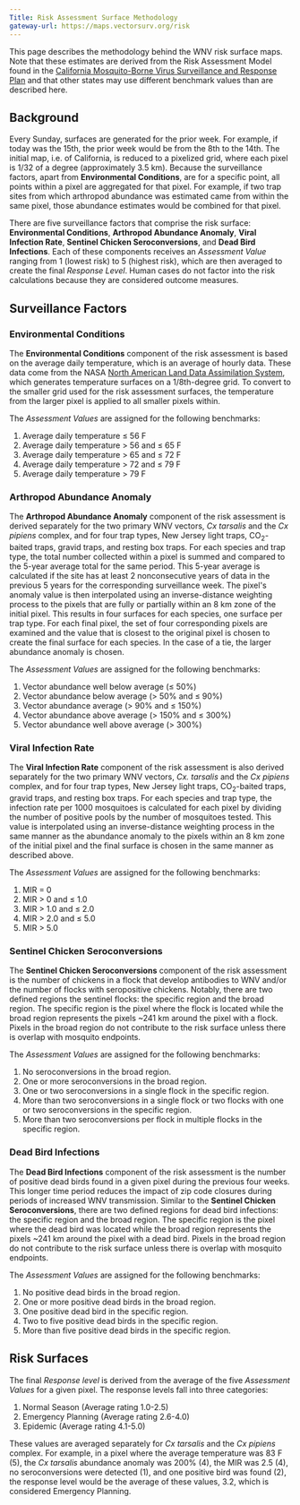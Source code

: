 ```yaml
---
Title: Risk Assessment Surface Methodology
gateway-url: https://maps.vectorsurv.org/risk
---
```


This page describes the methodology behind the WNV risk surface maps. Note that these estimates are derived from the Risk Assessment Model found in the [California Mosquito-Borne Virus Surveillance and Response Plan](http://westnile.ca.gov/resources.php) and that other states may use different benchmark values than are described here.


## Background

Every Sunday, surfaces are generated for the prior week. For example, if today was the 15th, the prior week would be from the 8th to the 14th. The initial map, i.e. of California, is reduced to a pixelized grid, where each pixel is 1/32 of a degree (approximately 3.5 km). Because the surveillance factors, apart from **Environmental Conditions**, are for a specific point, all points within a pixel are aggregated for that pixel. For example, if two trap sites from which arthropod abundance was estimated came from within the same pixel, those abundance estimates would be combined for that pixel.

There are five surveillance factors that comprise the risk surface: **Environmental Conditions**, **Arthropod Abundance Anomaly**, **Viral Infection Rate**, **Sentinel Chicken Seroconversions**, and **Dead Bird Infections**. Each of these components receives an *Assessment Value* ranging from 1 (lowest risk) to 5 (highest risk), which are then averaged to create the final *Response Level*. Human cases do not factor into the risk calculations because they are considered outcome measures.

## Surveillance Factors

### Environmental Conditions

The **Environmental Conditions** component of the risk assessment is based on the average daily temperature, which is an average of hourly data. These data come from the NASA [North American Land Data Assimilation System](https://ldas.gsfc.nasa.gov/nldas), which generates temperature surfaces on a 1/8th-degree grid. To convert to the smaller grid used for the risk assessment surfaces, the temperature from the larger pixel is applied to all smaller pixels within.

The *Assessment Values* are assigned for the following benchmarks:

1. Average daily temperature &le; 56 F
2. Average daily temperature > 56 and &le; 65 F
3. Average daily temperature > 65 and &le; 72 F
4. Average daily temperature > 72 and &le; 79 F
5. Average daily temperature > 79 F

### Arthropod Abundance Anomaly

The **Arthropod Abundance Anomaly** component of the risk assessment is derived separately for the two primary WNV vectors, *Cx tarsalis* and the *Cx pipiens* complex, and for four trap types, New Jersey light traps, CO<sub>2</sub>-baited traps, gravid traps, and resting box traps. For each species and trap type, the total number collected within a pixel is summed and compared to the 5-year average total for the same period. This 5-year average is calculated if the site has at least 2 nonconsecutive years of data in the previous 5 years for the corresponding surveillance week. The pixel's anomaly value is then interpolated using an inverse-distance weighting process to the pixels that are fully or partially within an 8 km zone of the initial pixel. This results in four surfaces for each species, one surface per trap type. For each final pixel, the set of four corresponding pixels are examined and the value that is closest to the original pixel is chosen to create the final surface for each species. In the case of a tie, the larger abundance anomaly is chosen.

The *Assessment Values* are assigned for the following benchmarks:

1. Vector abundance well below average (&le; 50%)
2. Vector abundance below average (> 50% and &le; 90%)
3. Vector abundance average (> 90% and &le; 150%)
4. Vector abundance above average (> 150% and &le; 300%)
5. Vector abundance well above average (> 300%)

### Viral Infection Rate

The **Viral Infection Rate** component of the risk assessment is also derived separately for the two primary WNV vectors, *Cx. tarsalis* and the *Cx pipiens* complex, and for four trap types, New Jersey light traps, CO<sub>2</sub>-baited traps, gravid traps, and resting box traps. For each species and trap type, the infection rate per 1000 mosquitoes is calculated for each pixel by dividing the number of positive pools by the number of mosquitoes tested. This value is interpolated using an inverse-distance weighting process in the same manner as the abundance anomaly to the pixels within an 8 km zone of the initial pixel and the final surface is chosen in the same manner as described above. 

The *Assessment Values* are assigned for the following benchmarks:

1. MIR = 0
2. MIR > 0 and &le; 1.0
3. MIR > 1.0 and &le; 2.0
4. MIR > 2.0 and &le; 5.0
5. MIR > 5.0

### Sentinel Chicken Seroconversions

The **Sentinel Chicken Seroconversions** component of the risk assessment is the number of chickens in a flock that develop antibodies to WNV and/or the number of flocks with seropositive chickens. Notably, there are two defined regions the sentinel flocks: the specific region and the broad region. The specific region is the pixel where the flock is located while the broad region represents the pixels ~241 km around the pixel with a flock. Pixels in the broad region do not contribute to the risk surface unless there is overlap with mosquito endpoints.

The *Assessment Values* are assigned for the following benchmarks:

1. No seroconversions in the broad region.
2. One or more seroconversions in the broad region.
3. One or two seroconversions in a single flock in the specific region.
4. More than two seroconversions in a single flock or two flocks with one or two seroconversions in the specific region.
5. More than two seroconversions per flock in multiple flocks in the specific region.

### Dead Bird Infections

The **Dead Bird Infections** component of the risk assessment is the number of positive dead birds found in a given pixel during the previous four weeks. This longer time period reduces the impact of zip code closures during periods of increased WNV transmission. Similar to the **Sentinel Chicken Seroconversions**, there are two defined regions for dead bird infections: the specific region and the broad region. The specific region is the pixel where the dead bird was located while the broad region represents the pixels ~241 km around the pixel with a dead bird. Pixels in the broad region do not contribute to the risk surface unless there is overlap with mosquito endpoints.

The *Assessment Values* are assigned for the following benchmarks:

1. No positive dead birds in the broad region.
2. One or more positive dead birds in the broad region.
3. One positive dead bird in the specific region.
4. Two to five positive dead birds in the specific region.
5. More than five positive dead birds in the specific region.

## Risk Surfaces

The final *Response level* is derived from the average of the five *Assessment Values* for a given pixel. The response levels fall into three categories:

1. Normal Season (Average rating 1.0-2.5)
2. Emergency Planning (Average rating 2.6-4.0)
3. Epidemic (Average rating 4.1-5.0)

These values are averaged separately for *Cx tarsalis* and the *Cx pipiens* complex. For example, in a pixel where the average temperature was 83 F (5), the *Cx tarsalis* abundance anomaly was 200% (4), the MIR was 2.5 (4), no seroconversions were detected (1), and one positive bird was found (2), the response level would be the average of these values, 3.2, which is considered Emergency Planning. 








